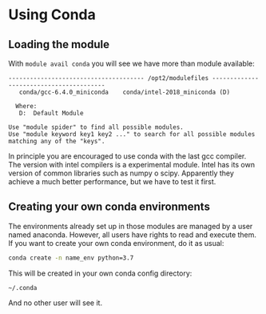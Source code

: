 # Using Conda

## Loading the module

With `module avail conda` you will see we have more than module available:

```
-------------------------------------- /opt2/modulefiles ----------------------------------------
   conda/gcc-6.4.0_miniconda    conda/intel-2018_miniconda (D)

  Where:
   D:  Default Module

Use "module spider" to find all possible modules.
Use "module keyword key1 key2 ..." to search for all possible modules matching any of the "keys".
```

In principle you are encouraged to use conda with the last gcc compiler.
The version with intel compilers is a experimental module. Intel has its own version of common
libraries such as numpy o scipy. Apparently they achieve a much better performance, but we have to
test it first.


## Creating your own conda environments

The environments already set up in those modules are managed by a user named anaconda. However, all
users have rights to read and execute them. If you want to create your own conda environment, do it
as usual:

```bash
conda create -n name_env python=3.7
```

This will be created in your own conda config directory:

```
~/.conda
```

And no other user will see it.
